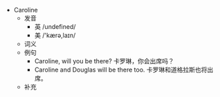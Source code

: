 - Caroline
  - 发音
    - 英 /undefined/
    - 美 /'kærə,laɪn/
  - 词义
  - 例句
    - Caroline, will you be there? 卡罗琳，你会出席吗？
    - Caroline and Douglas will be there too. 卡罗琳和道格拉斯也将出席。
  - 补充
